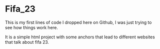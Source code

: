 # Fifa_23
This is my first lines of code I dropped here on Github, 
I was just trying to see how things work here.

It is a simple html project with some anchors that
lead to different websites that talk about fifa 23.
